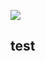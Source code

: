 [![](https://oliviergranoux.github.io/sandbox//img.jpg)](https://oliviergranoux.github.io/sandbox/img.jpg)

## test
<!--stackedit_data:
eyJoaXN0b3J5IjpbLTk1NzE2NzUwNl19
-->
